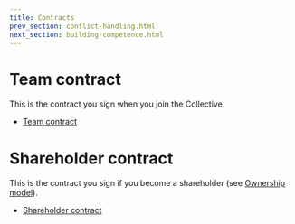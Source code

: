 ```yaml
---
title: Contracts
prev_section: conflict-handling.html
next_section: building-competence.html
---
```


Team contract
=============

This is the contract you sign when you join the Collective.

-   [Team contract](team-contract-en.html)

Shareholder contract
====================

This is the contract you sign if you become a shareholder (see [Ownership model](ownership-model.html)).

-   [Shareholder contract](shareholder-contract-en.html)
